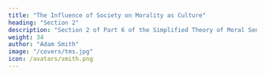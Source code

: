```yaml
---
title: "The Influence of Society on Morality as Culture"
heading: "Section 2"
description: "Section 2 of Part 6 of the Simplified Theory of Moral Sentiments by Adam Smith"
weight: 34
author: "Adam Smith"
image: "/covers/tms.jpg"
icon: /avatars/smith.png
---
```

